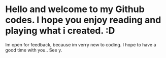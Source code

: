 # Hello and welcome to my Github codes. I hope you enjoy reading and playing what i created. :D 
Im open for feedback, because im verry new to coding. I hope to have a good time with you..
See y.
